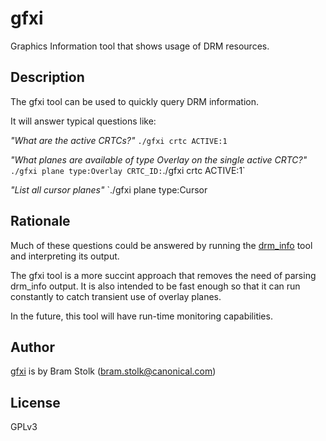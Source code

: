 # gfxi
Graphics Information tool that shows usage of DRM resources.

## Description

The gfxi tool can be used to quickly query DRM information.

It will answer typical questions like:

*"What are the active CRTCs?"*
`./gfxi crtc ACTIVE:1`

*"What planes are available of type Overlay on the single active CRTC?"*
`./gfxi plane type:Overlay CRTC_ID:`./gfxi crtc ACTIVE:1`

*"List all cursor planes"*
`./gfxi plane type:Cursor 

## Rationale

Much of these questions could be answered by running the
[drm_info](https://gitlab.freedesktop.org/emersion/drm_info) tool and interpreting its output.

The gfxi tool is a more succint approach that removes the need of parsing drm_info output.
It is also intended to be fast enough so that it can run constantly to catch transient use of overlay planes.

In the future, this tool will have run-time monitoring capabilities.

## Author

[gfxi](github.com:canonical/gfxi.git) is by Bram Stolk (bram.stolk@canonical.com)

## License

GPLv3


